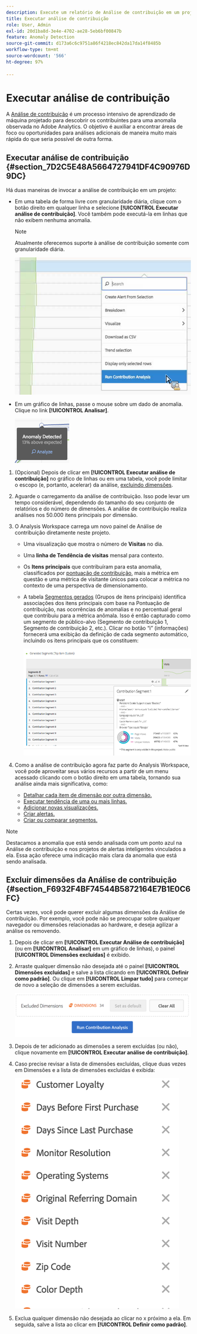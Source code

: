 ```yaml
---
description: Execute um relatório de Análise de contribuição em um projeto do Workspace.
title: Executar análise de contribuição
role: User, Admin
exl-id: 20d1ba8d-3e4e-4702-ae28-5eb6bf00847b
feature: Anomaly Detection
source-git-commit: d173a6c6c9751a86f4218ec842da17da14f8485b
workflow-type: tm+mt
source-wordcount: '566'
ht-degree: 97%

---
```


# Executar análise de contribuição

A [Análise de contribuição](/help/analyze/analysis-workspace/c-anomaly-detection/anomaly-detection.md#contribution-analysis) é um processo intensivo de aprendizado de máquina projetado para descobrir os contribuintes para uma anomalia observada no Adobe Analytics. O objetivo é auxiliar a encontrar áreas de foco ou oportunidades para análises adicionais de maneira muito mais rápida do que seria possível de outra forma.

## Executar análise de contribuição {#section_7D2C5E48A5664727941DF4C90976D9DC}

Há duas maneiras de invocar a análise de contribuição em um projeto:

* Em uma tabela de forma livre com granularidade diária, clique com o botão direito em qualquer linha e selecione **[!UICONTROL Executar análise de contribuição]**. Você também pode executá-la em linhas que não exibem nenhuma anomalia.

  >[!NOTE]
  >
  >Atualmente oferecemos suporte à análise de contribuição somente com granularidade diária.

  ![](assets/run_ca.png)

* Em um gráfico de linhas, passe o mouse sobre um dado de anomalia. Clique no link **[!UICONTROL Analisar]**.

  ![](assets/contribution-analysis.png)

1. (Opcional) Depois de clicar em **[!UICONTROL Executar análise de contribuição]** no gráfico de linhas ou em uma tabela, você pode limitar o escopo (e, portanto, acelerar) da análise, [excluindo dimensões](#section_F6932F4BF74544B5872164E7B1E0C6FC).

1. Aguarde o carregamento da análise de contribuição. Isso pode levar um tempo considerável, dependendo do tamanho do seu conjunto de relatórios e do número de dimensões. A análise de contribuição realiza análises nos 50.000 itens principais por dimensão.
1. O Analysis Workspace carrega um novo painel de Análise de contribuição diretamente neste projeto.

   * Uma visualização que mostra o número de **Visitas** no dia.
   * Uma **linha de Tendência de visitas** mensal para contexto.
   * Os **Itens principais** que contribuíram para esta anomalia, classificados por [pontuação de contribuição](/help/analyze/analysis-workspace/c-anomaly-detection/anomaly-detection.md#contribution-analysis), mais a métrica em questão e uma métrica de visitante únicos para colocar a métrica no contexto de uma perspectiva de dimensionamento.

   * A tabela [Segmentos gerados](https://experienceleague.adobe.com/docs/analytics/components/segmentation/segmentation-workflow/seg-build.html?lang=pt-BR) (Grupos de itens principais) identifica associações dos itens principais com base na Pontuação de contribuição, nas ocorrências de anomalias e no percentual geral que contribuiu para a métrica anômala. Isso é então capturado como um segmento de público-alvo (Segmento de contribuição 1, Segmento de contribuição 2, etc.). Clicar no botão “i” (informações) fornecerá uma exibição da definição de cada segmento automático, incluindo os itens principais que os constituem:

     ![](assets/auto_segment.png)

1. Como a análise de contribuição agora faz parte do Analysis Workspace, você pode aproveitar seus vários recursos a partir de um menu acessado clicando com o botão direito em uma tabela, tornando sua análise ainda mais significativa, como:

   * [Detalhar cada item de dimensão por outra dimensão.](/help/analyze/analysis-workspace/components/dimensions/t-breakdown-fa.md)
   * [Executar tendência de uma ou mais linhas.](/help/analyze/analysis-workspace/home.md#section_34930C967C104C2B9092BA8DCF2BF81A)
   * [Adicionar novas visualizações.](/help/analyze/analysis-workspace/visualizations/freeform-analysis-visualizations.md)
   * [Criar alertas.](/help/components/c-alerts/intellligent-alerts.md)
   * [Criar ou comparar segmentos.](/help/analyze/analysis-workspace/c-panels/c-segment-comparison/segment-comparison.md)

>[!NOTE]
>
>Destacamos a anomalia que está sendo analisada com um ponto azul na Análise de contribuição e nos projetos de alertas inteligentes vinculados a ela. Essa ação oferece uma indicação mais clara da anomalia que está sendo analisada.

## Excluir dimensões da Análise de contribuição {#section_F6932F4BF74544B5872164E7B1E0C6FC}

Certas vezes, você pode querer excluir algumas dimensões da Análise de contribuição. Por exemplo, você pode não se preocupar sobre qualquer navegador ou dimensões relacionadas ao hardware, e deseja agilizar a análise os removendo.

1. Depois de clicar em **[!UICONTROL Executar Análise de contribuição]** (ou em **[!UICONTROL Analisar]** em um gráfico de linhas), o painel **[!UICONTROL Dimensões excluídas]** é exibido.

1. Arraste qualquer dimensão não desejada até o painel **[!UICONTROL Dimensões excluídas]** e salve a lista clicando em **[!UICONTROL Definir como padrão]**. Ou clique em **[!UICONTROL Limpar tudo]** para começar de novo a seleção de dimensões a serem excluídas.

   ![](assets/exclude_dimensions.png)

1. Depois de ter adicionado as dimensões a serem excluídas (ou não), clique novamente em **[!UICONTROL Executar análise de contribuição]**.
1. Caso precise revisar a lista de dimensões excluídas, clique duas vezes em Dimensões e a lista de dimensões excluídas é exibida:

   ![](assets/excluded-dimensions.png)

1. Exclua qualquer dimensão não desejada ao clicar no x próximo a ela. Em seguida, salve a lista ao clicar em **[!UICONTROL Definir como padrão]**.

